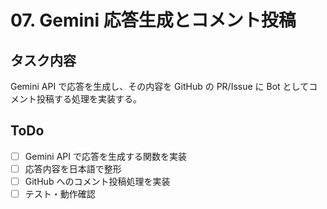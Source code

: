 # 07. Gemini 応答生成とコメント投稿

## タスク内容

Gemini API で応答を生成し、その内容を GitHub の PR/Issue に Bot としてコメント投稿する処理を実装する。

## ToDo

- [ ] Gemini API で応答を生成する関数を実装
- [ ] 応答内容を日本語で整形
- [ ] GitHub へのコメント投稿処理を実装
- [ ] テスト・動作確認
